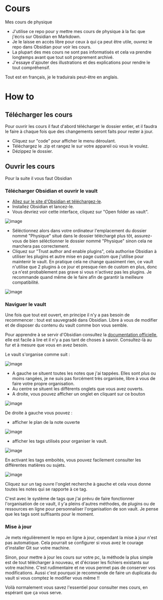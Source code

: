 # Cours
Mes cours de physique

- J'utilise ce repo pour y mettre mes cours de physique à la fac que j'écris sur Obsidian en Markdown.
- Je le laisse en accès libre pour ceux à qui ça peut être utile, ouvrez le repo dans Obsidian pour voir les cours.
- La plupart des mes cours ne sont pas informatisés et cela va prendre longtemps avant que tout soit proprement archivé.
- J'essaye d'ajouter des illustrations et des explications pour rendre le tout compréhensif.

Tout est en français, je le traduirais peut-être en anglais.

# How to

## Télécharger les cours

Pour ouvrir les cours il faut d'abord télécharger le dossier entier, et il faudra le faire à chaque fois que des changements seront faits pour rester à jour.
- Cliquez sur "code" pour afficher le menu déroulant.
- Téléchargez le .zip et rangez le sur votre appareil où vous le voulez.
- Dézippez le dossier.

## Ouvrir les cours

Pour la suite il vous faut Obsidian

### Télécharger Obsidian et ouvrir le vault

- [Allez sur le site d'Obsidian et téléchargez-le](https://obsidian.md/download).  
- Installez Obsidian et lancez-le.
- Vous devriez voir cette interface, cliquez sur "Open folder as vault".
  
![image](https://github.com/user-attachments/assets/d26fbb1c-4887-4b87-ba38-397af6a6f378)

- Séléctionnez alors dans votre ordinateur l'emplacement du dossier nommé "Physique" situé dans le dossier téléchargé plus tôt, assurez-vous de bien séléctionner le dossier nommé "Physique" sinon cela ne marchera pas correctement.
- Cliquez sur "Trust author and enable plugins", cela authorise Obsidian à utiliser les plugins et autre mise en page custom que j'utilise pour maintenir le vault. En pratique cela ne change quasiment rien, ce vault n'utilise que 2 plugins à ce jour et presque rien de custom en plus, donc ça n'est probablement pas grave si vous n'activez pas les plugins. Je recommande quand même de le faire afin de garantir la meilleure compatibilité.
  
![image](https://github.com/user-attachments/assets/151e25d8-6381-4f84-a1a8-a565829fde93)

### Naviguer le vault

Une fois que tout est ouvert, en principe il n'y a pas besoin de recommencer : tout est sauvegradé dans Obsidian. Libre à vous de modifier et de disposer du contenu du vault comme bon vous semble.

Pour apprendre à se servir d'Obsidian consultez la [documentation officielle](https://help.obsidian.md/Home), elle est facile à lire et il n'y a pas tant de choses à savoir. Consultez-là au fur et à mesure que vous en avez besoin.

Le vault s'organise comme suit :

![image](https://github.com/user-attachments/assets/a5bfde13-be47-4a32-b61a-423a175ff3e6)

- A gauche se situent toutes les notes que j'ai tappées. Elles sont plus ou moins rangées, je ne suis pas forcément très organisée, libre à vous de faire votre propre organisation.
- Au centre se situent les différents onglets que vous avez ouverts.
- A droite, vous pouvez afficher un onglet en cliquant sur ce bouton
  
 ![image](https://github.com/user-attachments/assets/5c9c8cfa-e2f8-46dd-a6c3-e7e52660558a)
 
  De droite à gauche vous pouvez :
  - afficher le plan de la note ouverte
    
 ![image](https://github.com/user-attachments/assets/b9d56eb8-754e-4127-a349-3b9698c63953)

  - afficher les tags utilisés pour organiser le vault.
    
 ![image](https://github.com/user-attachments/assets/e113e580-de88-43c7-8337-20757a2ac2c7)

   En activant les tags emboités, vous pouvez facilement consulter les différentes matières ou sujets.
    
 ![image](https://github.com/user-attachments/assets/3814e63e-0296-4689-9eb6-add16b562fd9)
 
   Cliquez sur un tag ouvre l'onglet recherche à gauche et cela vous donne toutes les notes qui se rapporte à ce tag.

C'est avec le système de tags que j'ai prévu de faire fonctionner l'organisation de ce vault, il y'a pleins d'autres méthodes, de plugins ou de ressources en ligne pour personnaliser l'organisation de son vault. Je pense que les tags sont suffisants pour le moment.

### Mise à jour

Je mets régulièrement le repo en ligne à jour, cependant la mise à jour n'est pas automatique. Cela pourrait se configurer si vous avez le courage d'installer Git sur votre machine. 

Sinon, pour mettre à jour les cours sur votre pc, la méthode la plus simple est de tout télécharger à nouveau, et d'écraser les fichiers existants sur votre machine. C'est rudimentaire et ne vous permet pas de conserver vos modifications. Aussi c'est pourquoi je recommande de faire un duplicata du vault si vous comptez le modifier vous même !!

Voilà normalement vous savez l'essentiel pour consulter mes cours, en espérant que ça vous serve.
    



